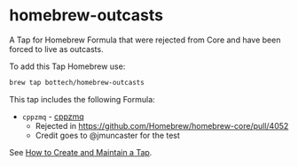 # homebrew-outcasts
A Tap for Homebrew Formula that were rejected from Core and have been forced to live as outcasts.

To add this Tap Homebrew use:
```bash
brew tap bottech/homebrew-outcasts
```

This tap includes the following Formula:
* `cppzmq` - [cppzmq](https://github.com/zeromq/cppzmq)
  - Rejected in https://github.com/Homebrew/homebrew-core/pull/4052
  - Credit goes to @jmuncaster for the test

See [How to Create and Maintain a Tap](https://github.com/Homebrew/brew/blob/master/docs/How-to-Create-and-Maintain-a-Tap.md).
